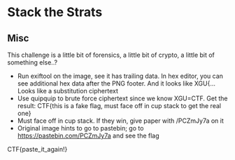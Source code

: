 # Stack the Strats
## Misc

This challenge is a little bit of forensics, a little bit of crypto, a little bit of something else..?


- Run exiftool on the image, see it has trailing data. In hex editor, you can see additional hex data after the PNG footer. And it looks like XGU{... Looks like a substitution ciphertext
- Use quipquip to brute force ciphertext since we know XGU=CTF. Get the result: CTF{this is a fake flag, must face off in cup stack to get the real one}
- Must face off in cup stack. If they win, give paper with /PCZmJy7a on it
- Original image hints to go to pastebin; go to https://pastebin.com/PCZmJy7a and see the flag


CTF{paste_it_again!}

